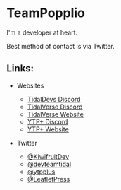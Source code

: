 # TeamPopplio

I'm a developer at heart.

Best method of contact is via Twitter.

## Links:

- Websites
  - [TidalDevs Discord](https://discord.gg/8MMRsV4YpS)
  - [TidalVerse Discord](https://discord.gg/XDVCmQzUGW)
  - [TidalVerse Website](http://tidalverse.dev/)
  - [YTP+ Discord](https://discord.gg/8ppmspR6Wh)
  - [YTP+ Website](https://ytp-plus.github.io/)

- Twitter
  - [@KiwifruitDev](https://twitter.com/KiwifruitDev)
  - [@devteamtidal](https://twitter.com/devteamtidal)
  - [@ytpplus](https://twitter.com/ytpplus)
  - [@LeafletPress](https://twitter.com/LeafletPress)
